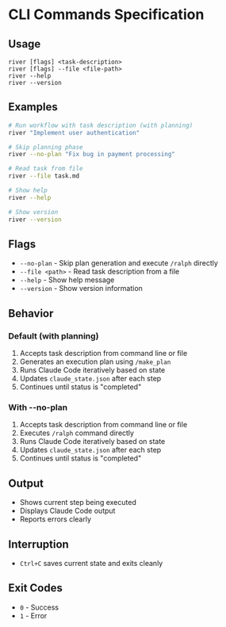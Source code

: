 # CLI Commands Specification

## Usage

```
river [flags] <task-description>
river [flags] --file <file-path>
river --help
river --version
```

## Examples

```bash
# Run workflow with task description (with planning)
river "Implement user authentication"

# Skip planning phase
river --no-plan "Fix bug in payment processing"

# Read task from file
river --file task.md

# Show help
river --help

# Show version
river --version
```

## Flags

- `--no-plan` - Skip plan generation and execute `/ralph` directly
- `--file <path>` - Read task description from a file
- `--help` - Show help message
- `--version` - Show version information

## Behavior

### Default (with planning)
1. Accepts task description from command line or file
2. Generates an execution plan using `/make_plan`
3. Runs Claude Code iteratively based on state
4. Updates `claude_state.json` after each step
5. Continues until status is "completed"

### With --no-plan
1. Accepts task description from command line or file
2. Executes `/ralph` command directly
3. Runs Claude Code iteratively based on state
4. Updates `claude_state.json` after each step
5. Continues until status is "completed"

## Output

- Shows current step being executed
- Displays Claude Code output
- Reports errors clearly

## Interruption

- `Ctrl+C` saves current state and exits cleanly

## Exit Codes

- `0` - Success
- `1` - Error